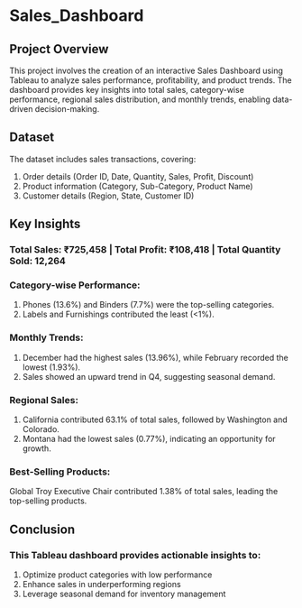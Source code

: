 # Sales_Dashboard

## Project Overview
This project involves the creation of an interactive Sales Dashboard using Tableau to analyze sales performance, profitability, and product trends. The dashboard provides key insights into total sales, category-wise performance, regional sales distribution, and monthly trends, enabling data-driven decision-making.

## Dataset

The dataset includes sales transactions, covering:

1. Order details (Order ID, Date, Quantity, Sales, Profit, Discount)
2. Product information (Category, Sub-Category, Product Name)
3. Customer details (Region, State, Customer ID)

## Key Insights

### Total Sales: ₹725,458 | Total Profit: ₹108,418 | Total Quantity Sold: 12,264

### Category-wise Performance:

1. Phones (13.6%) and Binders (7.7%) were the top-selling categories.
2. Labels and Furnishings contributed the least (<1%).

### Monthly Trends:
1. December had the highest sales (13.96%), while February recorded the lowest (1.93%).
2. Sales showed an upward trend in Q4, suggesting seasonal demand.

### Regional Sales:
1. California contributed 63.1% of total sales, followed by Washington and Colorado.
2. Montana had the lowest sales (0.77%), indicating an opportunity for growth.

### Best-Selling Products:

Global Troy Executive Chair contributed 1.38% of total sales, leading the top-selling products.

## Conclusion

### This Tableau dashboard provides actionable insights to:

1. Optimize product categories with low performance
2. Enhance sales in underperforming regions
3. Leverage seasonal demand for inventory management
